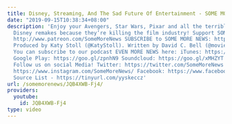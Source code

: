 ```yaml
---
title: Disney, Streaming, And The Sad Future Of Entertainment - SOME MORE NEWS
date: "2019-09-15T10:38:34+08:00"
description: 'Enjoy your Avengers, Star Wars, Pixar and all the terrible live action
  Disney remakes because they’re killing the film industry! Support SOME MORE NEWS:
  http://www.patreon.com/SomeMoreNews SUBSCRIBE to SOME MORE NEWS: https://tinyurl.com/ybfx89rh
  Produced by Katy Stoll (@KatyStoll). Written by David C. Bell (@moviehooligan).
  You can subscribe to our podcast EVEN MORE NEWS here: iTunes: https://goo.gl/bveu8q
  Google Play: https://goo.gl/zpnhN9 Soundcloud: https://goo.gl/xMHZYT Stitcher: https://goo.gl/ZFdRhp
  Follow us on social Media! Twitter: https://twitter.com/SomeMoreNews Instagram:
  https://www.instagram.com/SomeMoreNews/ Facebook: https://www.facebook.com/SomeMoreNews/
  Source List - https://tinyurl.com/yyskeccz'
url: /somemorenews/JQB4XWB-Fj4/
providers:
  youtube:
    id: JQB4XWB-Fj4
type: video
---
```

